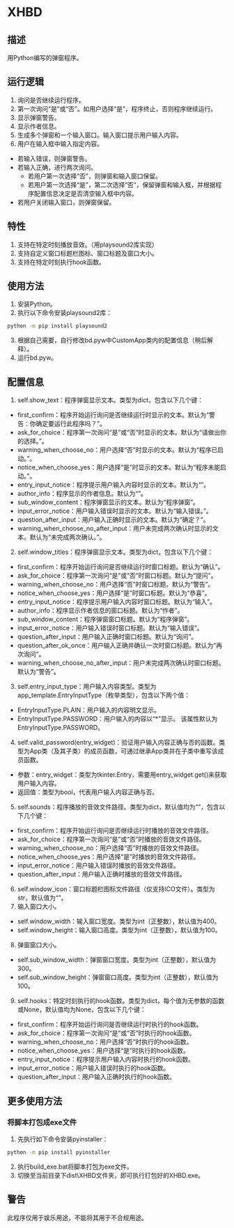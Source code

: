 # XHBD
## 描述
用Python编写的弹窗程序。
## 运行逻辑
1. 询问是否继续运行程序。
2. 第一次询问“是”或“否”。如用户选择“是”，程序终止，否则程序继续运行。
3. 显示弹窗警告。
4. 显示作者信息。
5. 生成多个弹窗和一个输入窗口。输入窗口提示用户输入内容。
6. 用户在输入框中输入指定内容。
- 若输入错误，则弹窗警告。
- 若输入正确，进行两次询问。
  - 若用户第一次选择“否”，则弹窗和输入窗口保留。
  - 若用户第一次选择“是”，第二次选择“否”，保留弹窗和输入框，并根据程序配置信息决定是否清空输入框中内容。
- 若用户关闭输入窗口，则弹窗保留。
## 特性
1. 支持在特定时刻播放音效。（用playsound2库实现）
2. 支持自定义窗口标题栏图标、窗口标题及窗口大小。
3. 支持在特定时刻执行hook函数。
## 使用方法
1. 安装Python。
2. 执行以下命令安装playsound2库：
```bat
python -m pip install playsound2
```
3. 根据自己需要，自行修改bd.pyw中CustomApp类内的配置信息（稍后解释）。
4. 运行bd.pyw。
## 配置信息
1. self.show_text：程序弹窗显示文本。类型为dict，包含以下几个键：
- first_confirm：程序开始运行询问是否继续运行时显示的文本。默认为“警告：你确定要运行此程序吗？”。
- ask_for_choice：程序第一次询问“是”或“否”时显示的文本。默认为“请做出你的选择。”。
- warning_when_choose_no：用户选择“否”时显示的文本。默认为“程序已启动。”。
- notice_when_choose_yes：用户选择“是”时显示的文本。默认为“程序未能启动。”。
- entry_input_notice：程序提示用户输入内容时显示的文本。默认为“”。
- author_info：程序显示的作者信息。默认为“”。
- sub_window_content：程序弹窗显示的文本。默认为“程序弹窗”。
- input_error_notice：用户输入错误时显示的文本。默认为“输入错误。”。
- question_after_input：用户输入正确时显示的文本。默认为“确定？”。
- warning_when_choose_no_after_input：用户未完成两次确认时显示的文本。默认为“未完成两次确认。”。
2. self.window_titles：程序弹窗显示文本。类型为dict，包含以下几个键：
- first_confirm：程序开始运行询问是否继续运行时窗口标题。默认为“确认”。
- ask_for_choice：程序第一次询问“是”或“否”时窗口标题。默认为“提问”。
- warning_when_choose_no：用户选择“否”时窗口标题。默认为“警告”。
- notice_when_choose_yes：用户选择“是”时窗口标题。默认为“恭喜”。
- entry_input_notice：程序提示用户输入内容时窗口标题。默认为“输入”。
- author_info：程序显示作者信息的窗口标题。默认为“作者”。
- sub_window_content：程序弹窗窗口标题。默认为“程序弹窗”。
- input_error_notice：用户输入错误时窗口标题。默认为“输入错误”。
- question_after_input：用户输入正确时窗口标题。默认为“询问”。
- question_after_ok_once：用户输入正确并确认一次时窗口标题。默认为“再次询问”。
- warning_when_choose_no_after_input：用户未完成两次确认时窗口标题。默认为“警告”。
3. self.entry_input_type：用户输入内容类型。类型为app_template.EntryInputType（枚举类型），包含以下两个值：
- EntryInputType.PLAIN：用户输入的内容明文显示。
- EntryInputType.PASSWORD：用户输入的内容以“*”显示。
该属性默认为EntryInputType.PASSWORD。
4. self.valid_password(entry_widget)：验证用户输入内容正确与否的函数。类型为App类（及其子类）的成员函数，可通过继承App类并在子类中重写该成员函数。
- 参数：entry_widget：类型为tkinter.Entry，需要用entry_widget.get()来获取用户输入内容。
- 返回值：类型为bool，代表用户输入内容正确与否。
5. self.sounds：程序播放的音效文件路径。类型为dict，默认值均为“”，包含以下几个键：
- first_confirm：程序开始运行询问是否继续运行时播放的音效文件路径。
- ask_for_choice：程序第一次询问“是”或“否”时播放的音效文件路径。
- warning_when_choose_no：用户选择“否”时播放的音效文件路径。
- notice_when_choose_yes：用户选择“是”时播放的音效文件路径。
- input_error_notice：用户输入错误时播放的音效文件路径。
- question_after_input：用户输入正确时播放的音效文件路径。
6. self.window_icon：窗口标题栏图标文件路径（仅支持ICO文件）。类型为str，默认值为“”。
7. 输入窗口大小。
- self.window_width：输入窗口宽度。类型为int（正整数），默认值为400。
- self.window_height：输入窗口高度。类型为int（正整数），默认值为100。
8. 弹窗窗口大小。
- self.sub_window_width：弹窗窗口宽度。类型为int（正整数），默认值为300。
- self.sub_window_height：弹窗窗口高度。类型为int（正整数），默认值为100。
9. self.hooks：特定时刻执行的hook函数。类型为dict，每个值为无参数的函数或None，默认值均为None，包含以下几个键：
- first_confirm：程序开始运行询问是否继续运行时执行的hook函数。
- ask_for_choice：程序第一次询问“是”或“否”时执行的hook函数。
- warning_when_choose_no：用户选择“否”时执行的hook函数。
- notice_when_choose_yes：用户选择“是”时执行的hook函数。
- entry_input_notice：程序提示用户输入内容时执行的hook函数。
- input_error_notice：用户输入错误时执行的hook函数。
- question_after_input：用户输入正确时执行的hook函数。
## 更多使用方法
### 将脚本打包成exe文件
1. 先执行如下命令安装pyinstaller：
```bat
python -m pip install pyinstaller
```
2. 执行build_exe.bat将脚本打包为exe文件。
3. 切换至当前目录下dist\XHBD文件夹，即可执行打包好的XHBD.exe。
## 警告
此程序仅用于娱乐用途，不能将其用于不合规用途。
